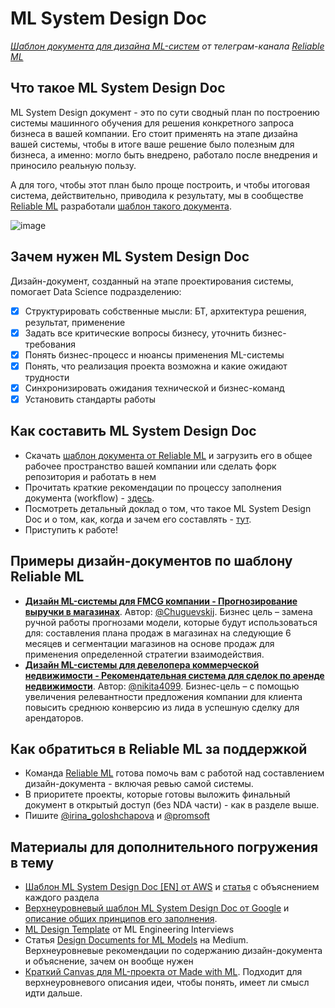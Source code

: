 # ML System Design Doc
*[Шаблон документа для дизайна ML-систем](https://github.com/IrinaGoloshchapova/ml_system_design_doc_ru/blob/main/ML_System_Design_Doc_Template.md) от телеграм-канала [Reliable ML](https://t.me/reliable_ml)*


## Что такое ML System Design Doc

ML System Design документ - это по сути сводный план по построению системы машинного обучения для решения конкретного запроса бизнеса в вашей компании.
Его стоит применять на этапе дизайна вашей системы, чтобы в итоге ваше решение было полезным для бизнеса, а именно: могло быть внедрено, работало после внедрения и приносило реальную пользу.

А для того, чтобы этот план было проще построить, и чтобы итоговая система, действительно, приводила к результату, мы в сообществе [Reliable ML](https://t.me/reliable_ml) разработали [шаблон такого документа](https://github.com/IrinaGoloshchapova/ml_system_design_doc_ru/blob/main/ML_System_Design_Doc_Template.md).

![image](https://user-images.githubusercontent.com/12476970/227248587-11e2f92f-51ad-4edb-9eab-1dc4b8f8e902.png)

## Зачем нужен ML System Design Doc

Дизайн-документ, созданный на этапе проектирования системы, помогает Data Science подразделению:

* [x] Структурировать собственные мысли: БТ, архитектура решения, результат, применение
* [x] Задать все критические вопросы бизнесу, уточнить бизнес-требования
* [x] Понять бизнес-процесс и нюансы применения ML-системы
* [x] Понять, что реализация проекта возможна и какие ожидают трудности
* [x] Синхронизировать ожидания технической и бизнес-команд
* [x] Установить стандарты работы

## Как составить ML System Design Doc

- Скачать [шаблон документа от Reliable ML](https://github.com/IrinaGoloshchapova/ml_system_design_doc_ru/blob/main/ML_System_Design_Doc_Template.md) и загрузить его в общее рабочее пространство вашей компании или сделать форк репозитория и работать в нем
- Прочитать краткие рекомендации по процессу заполнения документа (workflow) - [здесь](https://github.com/IrinaGoloshchapova/ml_system_design_doc_ru/blob/main/ML_System_Design_Doc_Workflow.md).
- Посмотреть детальный доклад о том, что такое ML System Design Doc и о том, как, когда и зачем его составлять - [тут](https://www.youtube.com/watch?v=PW9TGNr1Vqk).
- Приступить к работе!

## Примеры дизайн-документов по шаблону Reliable ML

- [**Дизайн ML-системы для FMCG компании - Прогнозирование выручки в магазинах**](https://github.com/Chuguevskij/ml_system_design_doc_Revenue_in_shops). Автор: [@Chuguevskij](https://github.com/Chuguevskij).  Бизнес цель – замена ручной работы прогнозами модели, которые будут использоваться для: составления плана продаж в магазинах на следующие 6 месяцев и сегментации магазинов на основе продаж для применения определенной стратегии взаимодействия.
- [**Дизайн ML-системы для девелопера коммерческой недвижимости - Рекомендательная система для сделок по аренде недвижимости**](https://github.com/nikita4099/otelit/blob/main/README.md). Автор: [@nikita4099](https://github.com/nikita4099). Бизнес-цель – с помощью увеличения релевантности предложения компании для клиента повысить среднюю конверсию из лида в успешную сделку для арендаторов.

## Как обратиться в Reliable ML за поддержкой

- Команда [Reliable ML](https://t.me/reliable_ml) готова помочь вам с работой над составлением дизайн-документа - включая ревью самой системы.
- В приоритете проекты, которые готовы выложить финальный документ в открытый доступ (без NDA части) - как в разделе выше.
- Пишите [@irina_goloshchapova](https://t.me/irina_goloshchapova) и [@promsoft](https://t.me/promsoft)

## Материалы для дополнительного погружения в тему
- [Шаблон ML System Design Doc [EN] от AWS](https://github.com/eugeneyan/ml-design-docs) и [статья](https://eugeneyan.com/writing/ml-design-docs/) с объяснением каждого раздела
- [Верхнеуровневый шаблон ML System Design Doc от Google](https://towardsdatascience.com/the-undeniable-importance-of-design-docs-to-data-scientists-421132561f3c) и [описание общих принципов его заполнения](https://towardsdatascience.com/understanding-design-docs-principles-for-achieving-data-scientists-53e6d5ad6f7e).
- [ML Design Template](https://www.mle-interviews.com/ml-design-template) от ML Engineering Interviews
- Статья [Design Documents for ML Models](https://medium.com/people-ai-engineering/design-documents-for-ml-models-bbcd30402ff7) на Medium. Верхнеуровневые рекомендации по содержанию дизайн-документа и объяснение, зачем он вообще нужен
- [Краткий Canvas для ML-проекта от Made with ML](https://madewithml.com/courses/mlops/design/#timeline). Подходит для верхнеуровневого описания идеи, чтобы понять, имеет ли смысл идти дальше.
